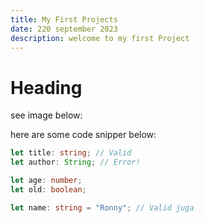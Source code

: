 ```yaml
---
title: My First Projects
date: 220 september 2023
description: welcome to my first Project
---
```


# Heading

see image below:

here are some code snipper below:
```ts
let title: string; // Valid
let author: String; // Error!

let age: number;
let old: boolean;

let name: string = "Ronny"; // Valid juga
```